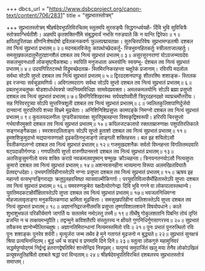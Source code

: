 +++
dbcs_url = "https://www.dsbcproject.org/canon-text/content/706/2831"
title = "सुप्रभातस्तोत्रम्"

+++
सुप्रभातस्तोत्रम्
श्रीहर्षदेवभूपतिविरचितम्
स्तुतमपि सुरसङ्घैः सिद्धगन्धर्वयक्षै-
र्दिवि भुवि सुविचित्रैः स्तोत्रवाग्भिर्यतीशैः। 
अहमपि  कृतशक्तिर्नौमि संबुद्धमार्यं 
नभसि गरुडयाते किं न यान्ति द्विरेफाः॥ १॥
क्षपितदुरितपक्षः क्षीणनिःशेषदोषो
द्रवितकनकवर्णः फुल्लपद्मायताक्षः। 
सुरुचिरपरिवेषः सुप्रभामण्डलश्रीः 
दशबल तव नित्यं सुप्रभातं प्रभातम्॥ २॥
मदनबलविजेतुः कापथोच्छेदकर्तु-
स्त्रिभुवनहितकर्तुः स्त्रीलताजालहर्तुः। 
समसुखफलदातुर्भेत्तुरज्ञानशैलं 
दशबल तव नित्यं सुप्रभातं प्रभातम्॥ ३॥
असुरसुरनराणां योऽग्रजन्माग्रदेवः 
सकलभुवनधातौ लोकसृष्ट्यैकशब्दः। 
स्वपिति मनुजधाता अब्जयोनिः स्वयम्भू-
र्दशबल तव नित्यं सुप्रभातं प्रभातम्॥ ४॥
उदयगिरितटस्थो विद्रुमच्छेदताम्र-
स्तिमिरनिकरहन्ता चक्षुरेकं प्रजानाम्। 
रविरपि मदलोलः सर्वथा सोऽपि सुप्तो 
दशबल तव नित्यं सुप्रभातं प्रभातम्॥ ५॥
द्विरददशनपाण्डुः शीतरश्मिः शशाङ्क-
स्तिलक इव रजन्याः सर्वचूडामणिर्यः। 
अविगतमदरागः सर्वथा सोऽपि सुप्तो 
दशबल तव नित्यं सुप्रभातं प्रभातम्॥ ६॥
प्रबलभुजचतुष्कः षोडशार्धार्धवक्त्रो 
जपनियमविधिज्ञः सामवेदप्रवक्ता। 
अमलकमलयोनिः सोऽपि ब्रह्मा प्रसुप्तो 
दशबल तव नित्यं सुप्रभातं प्रभातम्॥ ७॥
हिमगिरिशिखरस्थः सर्पयज्ञोपवीती 
त्रिपुरदहनदक्षो व्याघ्रचर्मोत्तरीयः। 
सह गिरिवरपुत्र्या सोऽपि सुप्तस्त्रिशूली 
दशबल तव नित्यं सुप्रभातं प्रभातम्॥ ८॥
ज्वलितकुलिशपाणिर्दुर्जयो दानवानां 
सुरपतिरपि शच्या विभ्रमे मूढचेताः। 
अनिशिनिशिप्रसुप्तः कामपङ्के निमग्नो 
दशबल तव नित्यं सुप्रभातं प्रभातम्॥ ९॥
कुवलयदलनीलः पुण्डरीकायताक्षः 
सुररिपुबलहन्ता विश्वकृद्विश्वरूपी। 
हरिरपि चिरसुप्तो गर्भवासैरमुक्तो 
दशबल तव नित्यं सुप्रभातं प्रभातम्॥ १०॥
कपिलजटकलापो रक्तताम्रारुणाक्षः 
पशुपतिरतिकाले सङ्गभङ्गैकदक्षः। 
स्मरशरदलिताङ्गः सोऽपि सुप्तो हुताशो 
दशबल तव नित्यं सुप्रभातं प्रभातम्॥ ११॥
हुमशशिकुमुदाभो मद्यपानारुणाक्षो 
दृढकठिनभुजाङ्गो लाङ्गली शक्तिहस्तः। 
बल इह शयितोऽसौ रेवतीकण्ठलग्नो 
दशबल तव नित्यं सुप्रभातं प्रभातम्॥ १२॥
गजमुखदशनैकः सर्वतो विघ्नहन्ता 
विगलितमदवारिः षट्पदाकीर्णगण्डः। 
गणपतिरपि सुप्तो वारुणीपानमत्तो 
दशबल तव नित्यं सुप्रभातं प्रभातम्॥ १३॥
अतसिकुसुमनीलो यस्य शक्तिः कराग्रे 
नवकमलवपुष्मान् षण्मुखः क्रौञ्चहन्ता। 
त्रिनयनतनयोऽसौ नित्यसुप्तः कुमारो 
दशबल तव नित्यं सुप्रभातं प्रभातम्॥ १४॥
अशनवसनहीना भाव्यमाना विरूपा 
अलमखिलविघातैः प्रेतवद्दग्धदेहाः। 
उभयगतिविहीनास्तेऽपि नग्नाः प्रसुप्ता 
दशबल तव नित्यं सुप्रभातं प्रभातम्॥ १५॥
ऋषय इह महान्तो वत्सभृग्वङ्गिराद्याः 
क्रतुपुलहवसिष्ठा व्यासवाल्मीकिगर्गाः। 
परयुवतिविलासैर्मोहितास्तेऽपि सुप्ताः 
दशबल तव नित्यं सुप्रभातं प्रभातम्॥ १६॥
यमवरुणकुबेरा यक्षदैत्योरगेन्द्राः 
दिवि भुवि गगने वा लोकपालास्तथान्ये। 
युवतिमदकटाक्षैर्वींक्षितास्तेऽपि सुप्ता 
दशबल तव नित्यं सुप्रभातं प्रभातम्॥ १७॥
भवजलनिधिमग्ना मोहजालावृताङ्गा 
मनुकपिलकणादा भ्रामिता मूढचित्ताः। 
समसुखपरिहीना वालिशास्तेऽपि सुप्ता 
दशबल तव नित्यं सुप्रभातं प्रभातम्॥ १८॥
अज्ञाननिद्ररजनीतमसि प्रसुप्ता 
तृष्णाविशालशयने विषयोपधाने। 
काले शुभाशुभफलं परिकीर्यमाणे 
जागर्ति यः सततमेव नमोऽस्तु तस्मै॥ १९॥
तीर्थेषु गोकुलशतानि पिबन्ति तोयं 
तृप्तिं व्रजन्ति न च तत्क्षयमभ्युपैति। 
तद्वन्मुने कविशतैरपि संस्तुतस्य 
न क्षीयते गुणनिधिर्गुणसागरस्य॥ २०॥
सुप्रभातं तवैकस्य ज्ञानोन्मीलितचक्षुषः। 
अज्ञानतिमिरान्धानां नित्यमस्तमितो रविः॥ २१॥
पुनः प्रभातं पुनरुत्थितो रविः पुनः शशाङ्कः पुनरेव शर्वरी। 
मृत्युर्जरा जन्म तथैव हे मुने गतागतं मूढजनो न बुद्ध्यते॥ २२॥
सुप्रभातं सुनक्षत्रं श्रिया प्रत्यभिनन्दितम्।
बुद्धं धर्मं च सङ्घं व प्रणमामि दिने दिने॥ २३॥
स्तुत्वा लोकगुरुं महामुनिवरं सद्धर्मपुण्योद्गमं 
निर्द्वन्द्वं हतरागद्वेषतिमिरं शान्तेन्द्रियं निस्पृहम्। 
यत्पुण्यं समुपार्जितं खलु मया तेनैव लोकोऽखिलं 
प्रत्यूषस्तुतिहर्षितो दशबले श्रद्धां परां विन्दताम्॥ २४॥
श्रीहर्षदेवभूपतिविरचितं दशबलस्य सुप्रभातस्तोत्रं समाप्तम्।
